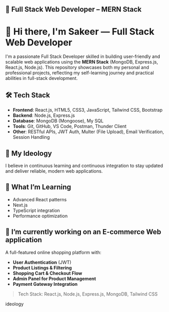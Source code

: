 ## 🚀 Full Stack Web Developer – MERN Stack

# 👋 Hi there, I'm **Sakeer** — Full Stack Web Developer

I'm a passionate Full Stack Developer skilled in building user-friendly and scalable web applications using the **MERN Stack** (MongoDB, Express.js, React.js, Node.js). This repository showcases both my personal and professional projects, reflecting my self-learning journey and practical abilities in full-stack development.

## 🛠️ Tech Stack

- **Frontend**: React.js, HTML5, CSS3, JavaScript, Tailwind CSS, Bootstrap  
- **Backend**: Node.js, Express.js  
- **Database**: MongoDB (Mongoose), My SQL
- **Tools**: Git, GitHub, VS Code, Postman, Thunder Client  
- **Other**: RESTful APIs, JWT Auth, Multer (File Upload), Email Verification, Session Handling

## 🌱 My Ideology

I believe in continuous learning and continuous integration to stay updated and deliver reliable, modern web applications.

## 🧠 What I’m Learning
- Advanced React patterns
- Next.js
- TypeScript integration  
- Performance optimization  

## 🔭 I’m currently working on an E-commerce Web application
A full-featured online shopping platform with:

- **User Authentication** (JWT)
- **Product Listings & Filtering**
- **Shopping Cart & Checkout Flow**
- **Admin Panel for Product Management**
- **Payment Gateway Integration**
  
> Tech Stack: React.js, Node.js, Express.js, MongoDB, Tailwind CSS

<!--


Here are some ideas to get you started:



- 👯 I’m looking to collaborate on ...
- 🤔 I’m looking for help with ...
- 💬 Ask me about ...
- 📫 How to reach me: ...
- 😄 Pronouns: ...
- ⚡ Fun fact: ...
-->
ideology

